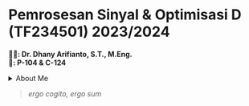 # Pemrosesan Sinyal & Optimisasi D (TF234501) 2023/2024
<p>
 <b>🧑‍🏫: Dr. Dhany Arifianto, S.T., M.Eng.<br></b>
 <b>🏢: P-104 & C-124</b>
</p>


<details> 
<summary>About Me</summary>
<p>
Hey, I am Alfonsus Enrico. People usually call me 'sus' (very weird nick, I know).<br>
In case someone asks, my student number is 5009211012 <sub>(or 2421100012 w/ 1965-2017 format according to SIAKAD lmao)</sub>.<br>
Engineering Physics 2021<br>
</p> 
</details>

>_ergo cogito, ergo sum_
